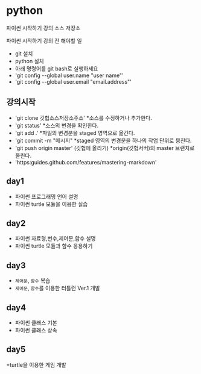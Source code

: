 ﻿# python
파이썬 시작하기 강의 소스 저장소

파이썬 시작하기 강의 전 해야할 일
* git 설치
* python 설치
* 아래 명령어를 git bash로 실행하세요
* 'git config --global user.name "user name"'
* 'git config --global user.email "email.address"'

## 강의시작

* 'git clone 깃헙소스저장소주소'
  *소스를 수정하거나 추가한다.
* 'git status'
  *소스의 변경을 확인한다.
* 'git add .'
  *파일의 변경분을 staged 영역으로 옮긴다.
* 'git commit -m "메시지"
  *staged 영역의 변경분을 하나의 작업 단위로 뭉친다.
* 'git push origin master' (깃헙에 올리기)
  *origin(깃헙서버)의 master 브랜치로 올린다.
* 'https:guides.github.com/features/mastering-markdown' 

## day1
- 파이썬 프로그래밍 언어 설명
- 파이썬 turtle 모듈을 이용한 실습

## day2
- 파이썬 자료형,변수,제어문,함수 설명
- 파이썬 turtle 모듈과 함수 응용하기

## day3
- `제어문`, `함수` 복습
- `제어문`, `함수`를 이용한 터틀런 Ver.1 개발

## day4
- 파이썬 클래스 기본
- 파이썬 클래스 상속

## day5
=turtle을 이용한 게임 개발